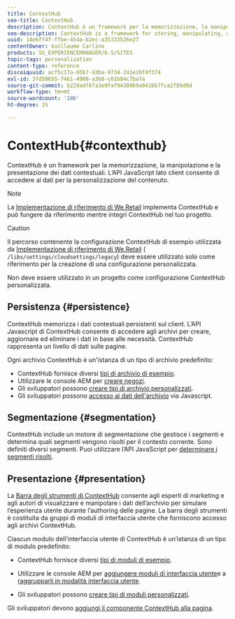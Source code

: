 ```yaml
---
title: ContextHub
seo-title: ContextHub
description: ContextHub è un framework per la memorizzazione, la manipolazione e la presentazione dei dati contestuali
seo-description: ContextHub is a framework for storing, manipulating, and presenting context data
uuid: 14e6ff4f-ffbe-454a-b2ec-a35333526e27
contentOwner: Guillaume Carlino
products: SG_EXPERIENCEMANAGER/6.5/SITES
topic-tags: personalization
content-type: reference
discoiquuid: acf5c17a-95b7-43ba-9734-241e20f4f374
exl-id: 3fd50655-7461-4900-a3b8-c01b04c7ba7a
source-git-commit: b220adf6fa3e9faf94389b9a9416b7fca2f89d9d
workflow-type: tm+mt
source-wordcount: '286'
ht-degree: 1%

---
```


# ContextHub{#contexthub}

ContextHub è un framework per la memorizzazione, la manipolazione e la presentazione dei dati contestuali. L’API JavaScript lato client consente di accedere ai dati per la personalizzazione del contenuto.

>[!NOTE]
>
>La [Implementazione di riferimento di We.Retail](/help/sites-developing/we-retail.md) implementa ContextHub e può fungere da riferimento mentre integri ContextHub nel tuo progetto.

>[!CAUTION]
>
>Il percorso contenente la configurazione ContextHub di esempio utilizzata da [Implementazione di riferimento di We.Retail](/help/sites-developing/we-retail.md) ( `/libs/settings/cloudsettings/legacy`) deve essere utilizzato solo come riferimento per la creazione di una configurazione personalizzata.
>
>Non deve essere utilizzato in un progetto come configurazione ContextHub personalizzata.

## Persistenza {#persistence}

ContextHub memorizza i dati contestuali persistenti sul client. L’API Javascript di ContextHub consente di accedere agli archivi per creare, aggiornare ed eliminare i dati in base alle necessità. ContextHub rappresenta un livello di dati sulle pagine.

Ogni archivio ContextHub è un&#39;istanza di un tipo di archivio predefinito:

* ContextHub fornisce diversi [tipi di archivio di esempio](/help/sites-developing/ch-samplestores.md).
* Utilizzare le console AEM per [creare negozi](ch-configuring.md#creating-a-contexthub-store).
* Gli sviluppatori possono [creare tipi di archivio personalizzati](/help/sites-developing/ch-extend.md#creating-custom-store-candidates).
* Gli sviluppatori possono [accesso ai dati dell&#39;archivio](/help/sites-developing/ch-adding.md#interacting-with-contexthub-stores) via Javascript.

## Segmentazione {#segmentation}

ContextHub include un motore di segmentazione che gestisce i segmenti e determina quali segmenti vengono risolti per il contesto corrente. Sono definiti diversi segmenti. Puoi utilizzare l’API JavaScript per [determinare i segmenti risolti](/help/sites-developing/ch-adding.md#determining-resolved-contexthub-segments).

## Presentazione {#presentation}

La [Barra degli strumenti di ContextHub](/help/sites-authoring/ch-previewing.md) consente agli esperti di marketing e agli autori di visualizzare e manipolare i dati dell’archivio per simulare l’esperienza utente durante l’authoring delle pagine. La barra degli strumenti è costituita da gruppi di moduli di interfaccia utente che forniscono accesso agli archivi ContextHub.

Ciascun modulo dell’interfaccia utente di ContextHub è un’istanza di un tipo di modulo predefinito:

* ContextHub fornisce diversi [tipi di moduli di esempio](/help/sites-developing/ch-samplemodules.md).
* Utilizzare le console AEM per [aggiungere moduli di interfaccia utente](ch-configuring.md#adding-a-ui-module)e a [raggrupparli in modalità interfaccia utente](ch-configuring.md#adding-a-ui-mode).

* Gli sviluppatori possono [creare tipi di moduli personalizzati](/help/sites-developing/ch-extend.md#creating-contexthub-ui-module-types).

Gli sviluppatori devono [aggiungi il componente ContextHub alla pagina](/help/sites-developing/ch-adding.md).
